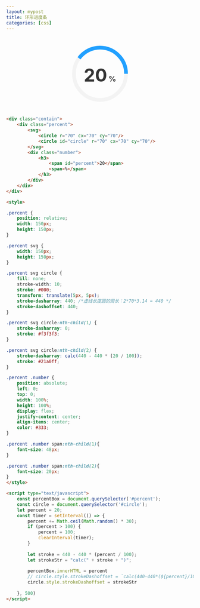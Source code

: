 ```yaml
---
layout: mypost
title: 环形进度条
categories: [css]
---
```


<div class="contain">
    <div class="percent">
        <svg>
            <circle r="70" cx="70" cy="70"/>
            <circle id="circle" r="70" cx="70" cy="70"/>
        </svg>
        <div class="number">
            <h3>
                <span id="percent">20</span>
                <span>%</span>
            </h3>
        </div>
    </div>
</div>

<style>

.contain {
    display: flex;
    justify-content: center;
    align-items: center;
    height: 200px;
    width: 100%;
}
    
.percent {
    position: relative;
    width: 150px;
    height: 150px;
}

.percent svg {
    width: 150px;
    height: 150px;
}

.percent svg circle {
    fill: none;
    stroke-width: 10;
    stroke: #000;
    transform: translate(5px, 5px);
    stroke-dasharray: 440; /*虚线长度圆的周长：2*70*3.14 = 440 */
    stroke-dashoffset: 440;
}

.percent svg circle:nth-child(1) {
    stroke-dasharray: 0;
    stroke: #f3f3f3;
}

.percent svg circle:nth-child(2) {
    stroke-dasharray: calc(440 - 440 * (20 / 100));
    stroke: #21a0ff;
}

.percent .number {
    position: absolute;
    left: 0;
    top: 0;
    width: 100%;
    height: 100%;
    display: flex;
    justify-content: center;
    align-items: center;
    color: #333;
}

.percent .number span:nth-child(1){
    font-size: 48px;
}

.percent .number span:nth-child(2){
    font-size: 20px;
}
</style>

<script type="text/javascript">
    const percentBox = document.querySelector('#percent');
    const circle = document.querySelector('#circle');
    let percent = 20;
    const timer = setInterval(() => {
        percent += Math.ceil(Math.random() * 30);
        if (percent > 100) {
            percent = 100;
            clearInterval(timer);
        }
        
        let stroke = 440 - 440 * (percent / 100);
        let strokeStr = "calc(" + stroke + ")";
        
        percentBox.innerHTML = percent
        // circle.style.strokeDashoffset = `calc(440-440*(${percent}/100))`
        circle.style.strokeDashoffset = strokeStr
        
    }, 500)
</script>

```html
<div class="contain">
    <div class="percent">
        <svg>
            <circle r="70" cx="70" cy="70"/>
            <circle id="circle" r="70" cx="70" cy="70"/>
        </svg>
        <div class="number">
            <h3>
                <span id="percent">20</span>
                <span>%</span>
            </h3>
        </div>
    </div>
</div>

<style>

.percent {
    position: relative;
    width: 150px;
    height: 150px;
}

.percent svg {
    width: 150px;
    height: 150px;
}

.percent svg circle {
    fill: none;
    stroke-width: 10;
    stroke: #000;
    transform: translate(5px, 5px);
    stroke-dasharray: 440; /*虚线长度圆的周长：2*70*3.14 = 440 */
    stroke-dashoffset: 440;
}

.percent svg circle:nth-child(1) {
    stroke-dasharray: 0;
    stroke: #f3f3f3;
}

.percent svg circle:nth-child(2) {
    stroke-dasharray: calc(440 - 440 * (20 / 100));
    stroke: #21a0ff;
}

.percent .number {
    position: absolute;
    left: 0;
    top: 0;
    width: 100%;
    height: 100%;
    display: flex;
    justify-content: center;
    align-items: center;
    color: #333;
}

.percent .number span:nth-child(1){
    font-size: 48px;
}

.percent .number span:nth-child(2){
    font-size: 20px;
}
</style>

<script type="text/javascript">
    const percentBox = document.querySelector('#percent');
    const circle = document.querySelector('#circle');
    let percent = 20;
    const timer = setInterval(() => {
        percent += Math.ceil(Math.random() * 30);
        if (percent > 100) {
            percent = 100;
            clearInterval(timer);
        }
        
        let stroke = 440 - 440 * (percent / 100);
        let strokeStr = "calc(" + stroke + ")";
        
        percentBox.innerHTML = percent
        // circle.style.strokeDashoffset = `calc(440-440*(${percent}/100))`
        circle.style.strokeDashoffset = strokeStr
        
    }, 500)
</script>
```
